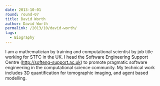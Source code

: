 ```yaml
---
date: 2013-10-01
round: round-07
title: David Worth
author: David Worth
permalink: /2013/10/david-worth/
tags:
  - Biography
---
```

I am a mathematician by training and computational scientist by job title working for STFC in the UK. I head the Software Engineering Support Centre (<a title="SESC" href="http://softeng-support.ac.uk" target="_blank">http://softeng-support.ac.uk</a>) to promote pragmatic software engineering in the computational science community. My technical work includes 3D quantification for tomographic imaging, and agent based modelling.
